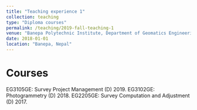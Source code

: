 ```yaml
---
title: "Teaching experience 1"
collection: teaching
type: "Diploma courses"
permalink: /teaching/2019-fall-teaching-1
venue: "Banepa Polytechnic Institute, Department of Geomatics Engineering"
date: 2018-01-01
location: "Banepa, Nepal"
---
```

Courses
======
EG3105GE: Survey Project Management	(D)	2019.
EG3102GE: Photogrammetry	(D)	2018.
EG2205GE: Survey Computation and Adjustment	(D)	2017.


